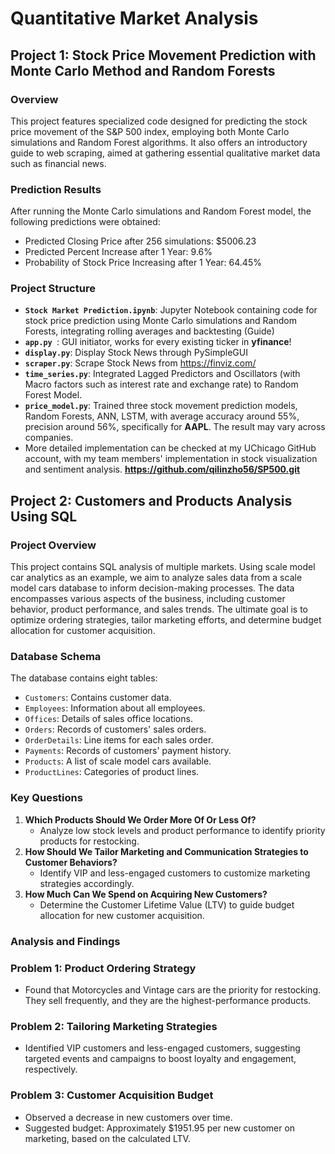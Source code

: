 # Quantitative Market Analysis
  
## Project 1: Stock Price Movement Prediction with Monte Carlo Method and Random Forests

### Overview

This project features specialized code designed for predicting the stock price movement of the S&P 500 index, employing both Monte Carlo simulations and Random Forest algorithms. It also offers an introductory guide to web scraping, aimed at gathering essential qualitative market data such as financial news.

### Prediction Results

After running the Monte Carlo simulations and Random Forest model, the following predictions were obtained:

- Predicted Closing Price after 256 simulations: $5006.23
- Predicted Percent Increase after 1 Year: 9.6%
- Probability of Stock Price Increasing after 1 Year: 64.45%

### Project Structure
- **`Stock Market Prediction.ipynb`**: Jupyter Notebook containing code for stock price prediction using Monte Carlo simulations and Random Forests, integrating rolling averages and backtesting (Guide)
- **`app.py `**: GUI initiator, works for every existing ticker in **yfinance**!
- **`display.py`**: Display Stock News through PySimpleGUI
- **`scraper.py`**: Scrape Stock News from https://finviz.com/
- **`time_series.py`**: Integrated Lagged Predictors and Oscillators (with Macro factors such as interest rate and exchange rate) to Random Forest Model.
- **`price_model.py`**: Trained three stock movement prediction models, Random Forests, ANN, LSTM, with average accuracy around 55%, precision around 56%, specifically for **AAPL**. The result may vary across companies.
- More detailed implementation can be checked at my UChicago GitHub account, with my team members' implementation in stock visualization and sentiment analysis. **https://github.com/qilinzho56/SP500.git**

## Project 2: Customers and Products Analysis Using SQL

### Project Overview
This project contains SQL analysis of multiple markets. Using scale model car analytics as an example, we aim to analyze sales data from a scale model cars database to inform decision-making processes. The data encompasses various aspects of the business, including customer behavior, product performance, and sales trends. The ultimate goal is to optimize ordering strategies, tailor marketing efforts, and determine budget allocation for customer acquisition. 

### Database Schema
The database contains eight tables:
- `Customers`: Contains customer data.
- `Employees`: Information about all employees.
- `Offices`: Details of sales office locations.
- `Orders`: Records of customers' sales orders.
- `OrderDetails`: Line items for each sales order.
- `Payments`: Records of customers' payment history.
- `Products`: A list of scale model cars available.
- `ProductLines`: Categories of product lines.

### Key Questions
1. **Which Products Should We Order More Of Or Less Of?**
   - Analyze low stock levels and product performance to identify priority products for restocking.
2. **How Should We Tailor Marketing and Communication Strategies to Customer Behaviors?**
   - Identify VIP and less-engaged customers to customize marketing strategies accordingly.
3. **How Much Can We Spend on Acquiring New Customers?**
   - Determine the Customer Lifetime Value (LTV) to guide budget allocation for new customer acquisition.

### Analysis and Findings

### Problem 1: Product Ordering Strategy
- Found that Motorcycles and Vintage cars are the priority for restocking. They sell frequently, 
and they are the highest-performance products.

### Problem 2: Tailoring Marketing Strategies
- Identified VIP customers and less-engaged customers, suggesting targeted events and campaigns to boost loyalty and engagement, respectively.

### Problem 3: Customer Acquisition Budget
- Observed a decrease in new customers over time.
- Suggested budget: Approximately $1951.95 per new customer on marketing, based on the calculated LTV.
